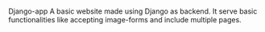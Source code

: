 #
 Django-app
A basic website made using Django as backend.
It serve basic functionalities like accepting image-forms and include multiple pages.
